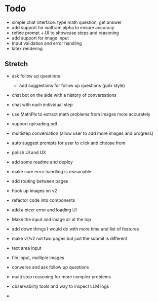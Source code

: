 # Todo
- simple chat interface: type math question, get answer
- add support for wolfram alpha to ensure accuracy
- refine prompt + UI to showcase steps and reasoning
- add support for image input
- input validation and error handling
- latex rendering

## Stretch
- ask follow up questions
  - add suggestions for follow up questions (pplx style)
- chat bot on the side with a history of conversations
- chat with each individual step
- use MathPix to extract math problems from images more accurately
- support uploading pdf
- multistep conversation (allow user to add more images and progress)
- auto suggest prompts for user to click and choose from



- polish UI and UX
- add some readme and deploy
- make sure error handling is reasonable
- add routing between pages
- hook up images on v2

- refactor code into components
- add a nicer error and loading UI
- Make the input and image all at the top
- add down things I would do with more time and list of features
- make v1/v2 not two pages but just the submit is different

- text area input
- file input, multiple images
- converse and ask follow up questions
- multi step reasoning for more complex problems
- observability tools and way to inspect LLM logs
- 